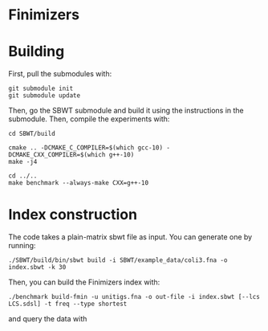 # Finimizers

# Building
First, pull the submodules with:
```
git submodule init
git submodule update
```
Then, go the SBWT submodule and build it using the instructions in the submodule. Then, compile the experiments with:
```
cd SBWT/build

cmake .. -DCMAKE_C_COMPILER=$(which gcc-10) -DCMAKE_CXX_COMPILER=$(which g++-10)
make -j4

cd ../..
make benchmark --always-make CXX=g++-10
```
# Index construction

The code takes a plain-matrix sbwt file as input. You can generate one by running:

```
./SBWT/build/bin/sbwt build -i SBWT/example_data/coli3.fna -o index.sbwt -k 30
```

Then, you can build the Finimizers index with:

```
./benchmark build-fmin -u unitigs.fna -o out-file -i index.sbwt [--lcs LCS.sdsl] -t freq --type shortest
```
and query the data with

